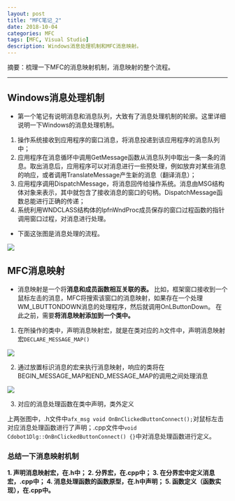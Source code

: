 ```yaml
---
layout: post
title: "MFC笔记_2"
date: 2018-10-04
categories: MFC
tags: [MFC, Visual Studio]
description: Windows消息处理机制和MFC消息映射。
---
```


摘要：梳理一下MFC的消息映射机制，消息映射的整个流程。

---


## Windows消息处理机制

- 第一个笔记有说明消息和消息队列，大致有了消息处理机制的轮廓。这里详细说明一下Windows的消息处理机制。

1. 操作系统接收到应用程序的窗口消息，将消息投递到该应用程序的消息队列中；
2. 应用程序在消息循环中调用GetMessage函数从消息队列中取出一条一条的消息。取出消息后，应用程序可以对消息进行一些预处理，例如放弃对某些消息的响应，或者调用TranslateMessage产生新的消息（翻译消息）；
3. 应用程序调用DispatchMessage，将消息回传给操作系统。消息由MSG结构体对象来表示，其中就包含了接收消息的窗口的句柄。DispatchMessage函数总能进行正确的传递；
4. 系统利用WNDCLASS结构体的lpfnWndProc成员保存的窗口过程函数的指针调用窗口过程，对消息进行处理。

- 下面这张图是消息处理的流程。

![](http://oxt33qs1f.bkt.clouddn.com/MFC_2_message.png)


## MFC消息映射

- 消息映射是一个将**消息和成员函数相互关联的表。**
比如，框架窗口接收到一个鼠标左击的消息，MFC将搜索该窗口的消息映射，如果存在一个处理WM_LBUTTONDOWN消息的处理程序，然后就调用OnLButtonDown。
在此之前，需要**将消息映射添加到一个类中。**


1. 在所操作的类中，声明消息映射宏，就是在类对应的.h文件中，声明消息映射宏```DECLARE_MESSAGE_MAP()```

![](http://oxt33qs1f.bkt.clouddn.com/MFC_2_DECLARE.png)

2. 通过放置标识消息的宏来执行消息映射，响应的类将在BEGIN_MESSAGE_MAP和END_MESSAGE_MAP的调用之间处理消息

![](http://oxt33qs1f.bkt.clouddn.com/MFC_2_DECLARE2.png)

3. 对应的消息处理函数在类中声明，类外定义

上两张图中，.h文件中```afx_msg void OnBnClickedButtonConnect();```对鼠标左击对应消息处理函数进行了声明；.cpp文件中```void Cdobot1Dlg::OnBnClickedButtonConnect() {}```中对消息处理函数进行定义。

### 总结一下**消息映射机制**

**1. 声明消息映射宏，在.h中；
2. 分界宏，在.cpp中；
3. 在分界宏中定义消息宏，.cpp中；
4. 消息处理函数的函数原型，在.h中声明；
5. 函数定义（函数实现），在.cpp中。**

